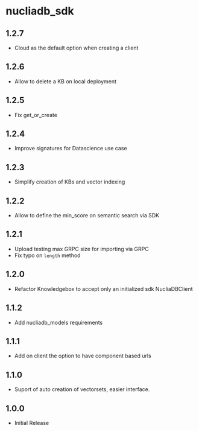 # nucliadb_sdk

## 1.2.7

- Cloud as the default option when creating a client

## 1.2.6

- Allow to delete a KB on local deployment

## 1.2.5

- Fix get_or_create

## 1.2.4

- Improve signatures for Datascience use case

## 1.2.3

- Simplify creation of KBs and vector indexing

## 1.2.2

- Allow to define the min_score on semantic search via SDK

## 1.2.1

- Upload testing max GRPC size for importing via GRPC
- Fix typo on `length` method

## 1.2.0

- Refactor Knowledgebox to accept only an initialized sdk NucliaDBClient

## 1.1.2

- Add nucliadb_models requirements

## 1.1.1

- Add on client the option to have component based urls

## 1.1.0

- Suport of auto creation of vectorsets, easier interface.

## 1.0.0

- Initial Release
